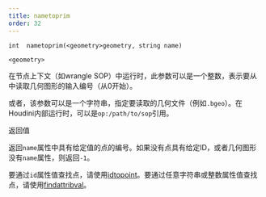 ```yaml
---
title: nametoprim
order: 32
---
```

`int  nametoprim(<geometry>geometry, string name)`

`<geometry>`

在节点上下文（如wrangle SOP）中运行时，此参数可以是一个整数，表示要从中读取几何图形的输入编号（从0开始）。

或者，该参数可以是一个字符串，指定要读取的几何文件（例如`.bgeo`）。在Houdini内部运行时，可以是`op:/path/to/sop`引用。

返回值

返回`name`属性中具有给定值的点的编号。如果没有点具有给定ID，或者几何图形没有`name`属性，则返回`-1`。

要通过`id`属性值查找点，请使用[idtopoint](/zh-cn/houdini-vex/attributes-and-intrinsics/idtopoint "通过id属性查找点。")。要通过任意字符串或整数属性值查找点，请使用[findattribval](/zh-cn/houdini-vex/attributes-and-intrinsics/findattribval "查找具有特定属性值的图元/点/顶点。")。
